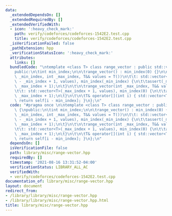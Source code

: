 ```yaml
---
data:
  _extendedDependsOn: []
  _extendedRequiredBy: []
  _extendedVerifiedWith:
  - icon: ':heavy_check_mark:'
    path: verify/codeforces/codeforces-1542E2.test.cpp
    title: verify/codeforces/codeforces-1542E2.test.cpp
  _isVerificationFailed: false
  _pathExtension: hpp
  _verificationStatusIcon: ':heavy_check_mark:'
  attributes:
    links: []
  bundledCode: "\ntemplate <class T> class range_vector : public std::vector<T> {\n\
    public:\n\tint min_index;\n\n\trange_vector() : min_index(0) {}\n\n\trange_vector(int\
    \ _min_index, int _max_index, T&& values = T())\n\t\t: std::vector<T>(_max_index\
    \ - _min_index + 1, values), min_index(_min_index) {\n\t\tassert(_min_index <=\
    \ _max_index + 1);\n\t}\n\t\n\trange_vector(int _max_index, T&& values = T())\n\
    \t\t: std::vector<T>(_max_index + 1, values), min_index(0) {\n\t\tassert(0 <=\
    \ _max_index + 1);\n\t}\n\t\n\tT& operator[](int i) { std::vector<T>& self = *this;\
    \ return self[i - min_index]; }\n};\n"
  code: "#pragma once \n\ntemplate <class T> class range_vector : public std::vector<T>\
    \ {\npublic:\n\tint min_index;\n\n\trange_vector() : min_index(0) {}\n\n\trange_vector(int\
    \ _min_index, int _max_index, T&& values = T())\n\t\t: std::vector<T>(_max_index\
    \ - _min_index + 1, values), min_index(_min_index) {\n\t\tassert(_min_index <=\
    \ _max_index + 1);\n\t}\n\t\n\trange_vector(int _max_index, T&& values = T())\n\
    \t\t: std::vector<T>(_max_index + 1, values), min_index(0) {\n\t\tassert(0 <=\
    \ _max_index + 1);\n\t}\n\t\n\tT& operator[](int i) { std::vector<T>& self = *this;\
    \ return self[i - min_index]; }\n};\n"
  dependsOn: []
  isVerificationFile: false
  path: library/misc/range-vector.hpp
  requiredBy: []
  timestamp: '2021-08-16 13:31:52-04:00'
  verificationStatus: LIBRARY_ALL_AC
  verifiedWith:
  - verify/codeforces/codeforces-1542E2.test.cpp
documentation_of: library/misc/range-vector.hpp
layout: document
redirect_from:
- /library/library/misc/range-vector.hpp
- /library/library/misc/range-vector.hpp.html
title: library/misc/range-vector.hpp
---
```

